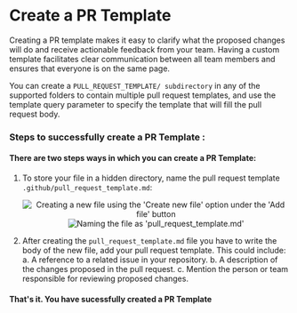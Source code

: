 # Create a PR Template

Creating a PR template makes it easy to clarify what the proposed changes will do and receive actionable feedback from your team. Having a custom template facilitates clear communication between all team members and ensures that everyone is on the same page.

You can create a `PULL_REQUEST_TEMPLATE/ subdirectory` in any of the supported folders to contain multiple pull request templates, and use the template query parameter to specify the template that will fill the pull request body.

### Steps to successfully create a PR Template : 
#### There are two steps ways in which you can create a PR Template:
1. To store your file in a hidden directory, name the pull request template `.github/pull_request_template.md`:

     <div align="center">
      <img src="https://user-images.githubusercontent.com/78820926/172212505-5eb9d121-3dcc-4ef2-87dd-06cdcc9e6396.png" alt="Creating a new file using the 'Create new file' option under the 'Add file' button" />
     </div>
     
      <div align="center">
      <img src="https://user-images.githubusercontent.com/78820926/172214830-3f858f92-da44-41ec-82cb-1325ec3d7742.png" alt="Naming the file as 'pull_request_template.md'" />
     </div>


2. After creating the `pull_request_template.md` file you have to write the body of the new file, add your pull request template. This could include:
     a. A reference to a related issue in your repository.
     b. A description of the changes proposed in the pull request.
     c. Mention the person or team responsible for reviewing proposed changes.
     
     <!-- Here is the demo of a template:
     <div align="center">
      <img src="https://user-images.githubusercontent.com/78820926/172215461-89812839-a0fd-4614-b5f5-10242dd78328.png" alt="Demo template for 'pull_request_template.md" />
     </div>
     </br> -->
     

#### That's it. You have sucessfully created a PR Template 
